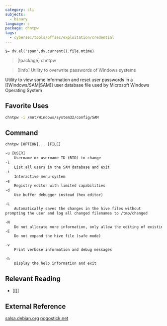 ```yaml
---
category: cli
subjects:
  - binary
language: c
package: chntpw
tags:
  - cybersec/tools/offsec/exploitation/credential
---
```


`$= dv.el('span',dv.current().file.mtime)`
> [!package] chntpw

> [!info] Utility to overwrite passwords of Windows systems

Utility to view some information and reset user passwords in a [[Windows/SAM|SAM]] user database file used by Microsoft Windows Operating System

## Favorite Uses
```sh
chntpw -i /mnt/Windows/system32/config/SAM
```

## Command
```txt
chntpw [OPTION]... [FILE]

-u [USER]
	Username or username ID (RID) to change
-l
	List all users in the SAM database and exit
-i
	Interactive menu system
-e
	Registry editor with limited capabilities
-d
	Use buffer debugger instead (hex editor)

-L
	Automatically saves the changes in the hive files without
prompting the user and log all changed filenames to /tmp/changed

-N
	Do not allocate more information, only allow the editing of existing values with same size
-E
	Do not expand the hive file (safe mode)

-v
	Print verbose information and debug messages

-h
	Display the help information and exit
```

## Relevant Reading
- [[]]

## External Reference
[salsa.debian.org](https://salsa.debian.org/debian/chntpw)
[pogostick.net](https://pogostick.net/~pnh/ntpasswd/)
